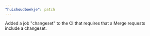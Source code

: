 ```yaml
---
"huishoudboekje": patch
---
```


Added a job "changeset" to the CI that requires that a Merge requests include a changeset.